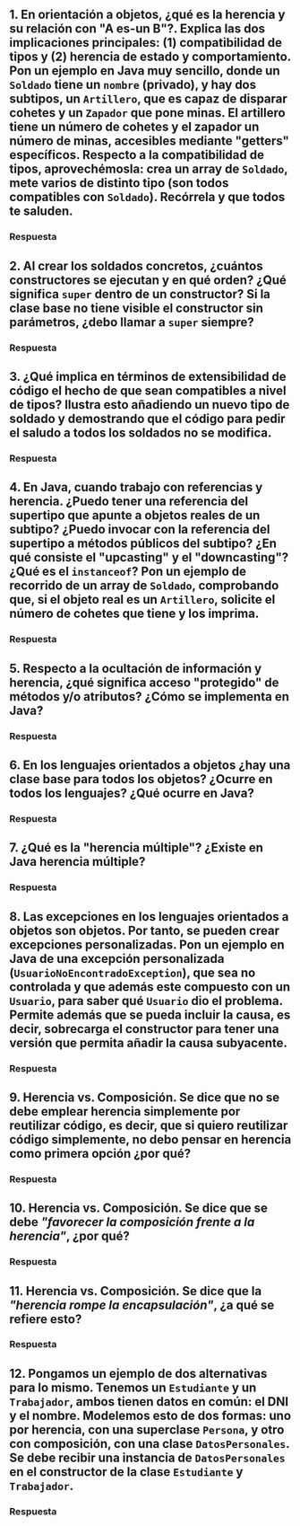 <!--
Posible prompt:
<prompt>
Tengo un cuestionario con preguntas sobre "Herencia". Debes tener en cuenta que los conocimientos previos que tengo (y por tanto tus respuestas deben ser adaptadas), son:
- C/C++ sin orientación a objetos.
- Temas de Java previos: Clases y Objetos, Encapsulación, Excepciones y Composición.

Cada respuesta debe tener entre 2 - 4 párrafos de longitud (sin contar los trozos de código).

Por favor, escribe en impersonal las respuestas.

</prompt>
----
-->
## 1. En orientación a objetos, ¿qué es la herencia y su relación con "A es-un B"?. Explica las dos implicaciones principales: (1) **compatibilidad de tipos** y (2) **herencia de estado y comportamiento**. Pon un ejemplo en Java muy sencillo, donde un `Soldado` tiene un `nombre` (privado), y hay dos subtipos, un `Artillero`, que es capaz de disparar cohetes y un `Zapador` que pone minas. El artillero tiene un número de cohetes y el zapador un número de minas, accesibles mediante "getters" específicos. Respecto a la compatibilidad de tipos, aprovechémosla: crea un array de `Soldado`, mete varios de distinto tipo (son todos compatibles con `Soldado`). Recórrela y que todos te saluden.

### Respuesta


## 2. Al crear los soldados concretos, ¿cuántos constructores se ejecutan y en qué orden? ¿Qué significa `super` dentro de un constructor? Si la clase base no tiene visible el constructor sin parámetros, ¿debo llamar a `super` siempre? 

### Respuesta


## 3. ¿Qué implica en términos de **extensibilidad** de código el hecho de que sean compatibles a nivel de tipos? Ilustra esto añadiendo un nuevo tipo de soldado y demostrando que el código para pedir el saludo a todos los soldados no se modifica.

### Respuesta


## 4. En Java, cuando trabajo con referencias y herencia. ¿Puedo tener una referencia del supertipo que apunte a objetos reales de un subtipo? ¿Puedo invocar con la referencia del supertipo a métodos públicos del subtipo? ¿En qué consiste el **"upcasting"** y el **"downcasting"**? ¿Qué es el `instanceof`? Pon un ejemplo de recorrido de un array de `Soldado`, comprobando que, si el objeto real es un `Artillero`, solicite el número de cohetes que tiene y los imprima.

### Respuesta


## 5. Respecto a la ocultación de información y herencia, ¿qué significa acceso **"protegido"** de métodos y/o atributos? ¿Cómo se implementa en Java?

### Respuesta


## 6. En los lenguajes orientados a objetos ¿hay una **clase base** para todos los objetos? ¿Ocurre en todos los lenguajes? ¿Qué ocurre en Java?

### Respuesta


## 7. ¿Qué es la **"herencia múltiple"**? ¿Existe en Java herencia múltiple?

### Respuesta


## 8. Las excepciones en los lenguajes orientados a objetos son objetos. Por tanto, se pueden crear excepciones personalizadas. Pon un ejemplo en Java de una excepción personalizada (`UsuarioNoEncontradoException`), que sea no controlada y que además este compuesto con un `Usuario`, para saber qué `Usuario` dio el problema. Permite además que se pueda incluir la causa, es decir, sobrecarga el constructor para tener una versión que permita añadir la causa subyacente. 

### Respuesta


## 9. Herencia vs. Composición. Se dice que no se debe emplear herencia simplemente por reutilizar código, es decir, que si quiero reutilizar código simplemente, no debo pensar en herencia como primera opción ¿por qué?

### Respuesta


## 10. Herencia vs. Composición. Se dice que se debe *"favorecer la composición frente a la herencia"*, ¿por qué?

### Respuesta


## 11. Herencia vs. Composición. Se dice que la *"herencia rompe la encapsulación"*, ¿a qué se refiere esto?

### Respuesta


## 12. Pongamos un ejemplo de dos alternativas para lo mismo. Tenemos un `Estudiante` y un `Trabajador`, ambos tienen datos en común: el DNI y el nombre. Modelemos esto de dos formas: uno por herencia, con una superclase `Persona`, y otro con composición, con una clase `DatosPersonales`. Se debe recibir una instancia de `DatosPersonales` en el constructor de la clase `Estudiante` y `Trabajador`.

### Respuesta
